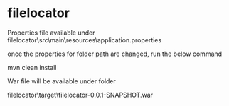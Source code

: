 # filelocator

Properties file available under filelocator\src\main\resources\application.properties

once the properties for folder path are changed, run the below command

mvn clean install

War file will be available under folder 

filelocator\target\filelocator-0.0.1-SNAPSHOT.war